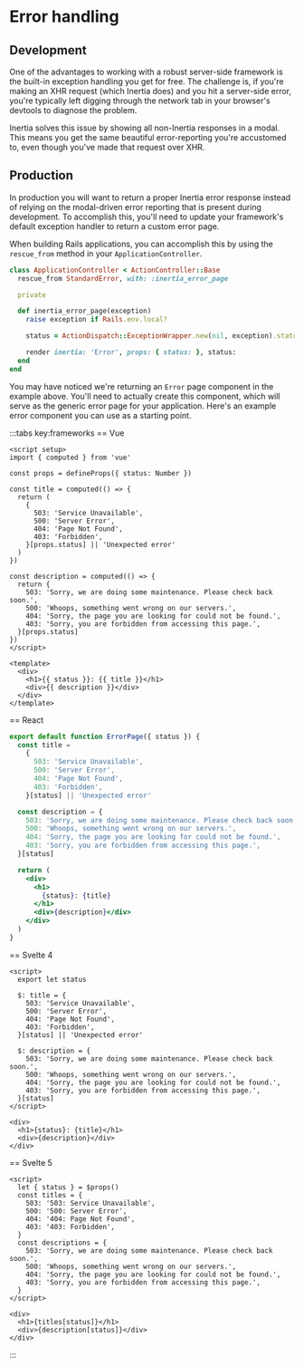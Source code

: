 # Error handling

## Development

One of the advantages to working with a robust server-side framework is the built-in exception handling you get for free. The challenge is, if you're making an XHR request (which Inertia does) and you hit a server-side error, you're typically left digging through the network tab in your browser's devtools to diagnose the problem.

Inertia solves this issue by showing all non-Inertia responses in a modal. This means you get the same beautiful error-reporting you're accustomed to, even though you've made that request over XHR.

## Production

In production you will want to return a proper Inertia error response instead of relying on the modal-driven error reporting that is present during development. To accomplish this, you'll need to update your framework's default exception handler to return a custom error page.

When building Rails applications, you can accomplish this by using the `rescue_from` method in your `ApplicationController`.

```ruby
class ApplicationController < ActionController::Base
  rescue_from StandardError, with: :inertia_error_page

  private

  def inertia_error_page(exception)
    raise exception if Rails.env.local?

    status = ActionDispatch::ExceptionWrapper.new(nil, exception).status_code

    render inertia: 'Error', props: { status: }, status:
  end
end
```

You may have noticed we're returning an `Error` page component in the example above. You'll need to actually create this component, which will serve as the generic error page for your application. Here's an example error component you can use as a starting point.

:::tabs key:frameworks
== Vue

```vue
<script setup>
import { computed } from 'vue'

const props = defineProps({ status: Number })

const title = computed(() => {
  return (
    {
      503: 'Service Unavailable',
      500: 'Server Error',
      404: 'Page Not Found',
      403: 'Forbidden',
    }[props.status] || 'Unexpected error'
  )
})

const description = computed(() => {
  return {
    503: 'Sorry, we are doing some maintenance. Please check back soon.',
    500: 'Whoops, something went wrong on our servers.',
    404: 'Sorry, the page you are looking for could not be found.',
    403: 'Sorry, you are forbidden from accessing this page.',
  }[props.status]
})
</script>

<template>
  <div>
    <h1>{{ status }}: {{ title }}</h1>
    <div>{{ description }}</div>
  </div>
</template>
```

== React

```jsx
export default function ErrorPage({ status }) {
  const title =
    {
      503: 'Service Unavailable',
      500: 'Server Error',
      404: 'Page Not Found',
      403: 'Forbidden',
    }[status] || 'Unexpected error'

  const description = {
    503: 'Sorry, we are doing some maintenance. Please check back soon.',
    500: 'Whoops, something went wrong on our servers.',
    404: 'Sorry, the page you are looking for could not be found.',
    403: 'Sorry, you are forbidden from accessing this page.',
  }[status]

  return (
    <div>
      <h1>
        {status}: {title}
      </h1>
      <div>{description}</div>
    </div>
  )
}
```

== Svelte 4

```svelte
<script>
  export let status

  $: title = {
    503: 'Service Unavailable',
    500: 'Server Error',
    404: 'Page Not Found',
    403: 'Forbidden',
  }[status] || 'Unexpected error'

  $: description = {
    503: 'Sorry, we are doing some maintenance. Please check back soon.',
    500: 'Whoops, something went wrong on our servers.',
    404: 'Sorry, the page you are looking for could not be found.',
    403: 'Sorry, you are forbidden from accessing this page.',
  }[status]
</script>

<div>
  <h1>{status}: {title}</h1>
  <div>{description}</div>
</div>
```

== Svelte 5

```svelte
<script>
  let { status } = $props()
  const titles = {
    503: '503: Service Unavailable',
    500: '500: Server Error',
    404: '404: Page Not Found',
    403: '403: Forbidden',
  }
  const descriptions = {
    503: 'Sorry, we are doing some maintenance. Please check back soon.',
    500: 'Whoops, something went wrong on our servers.',
    404: 'Sorry, the page you are looking for could not be found.',
    403: 'Sorry, you are forbidden from accessing this page.',
  }
</script>

<div>
  <h1>{titles[status]}</h1>
  <div>{description[status]}</div>
</div>
```

:::
